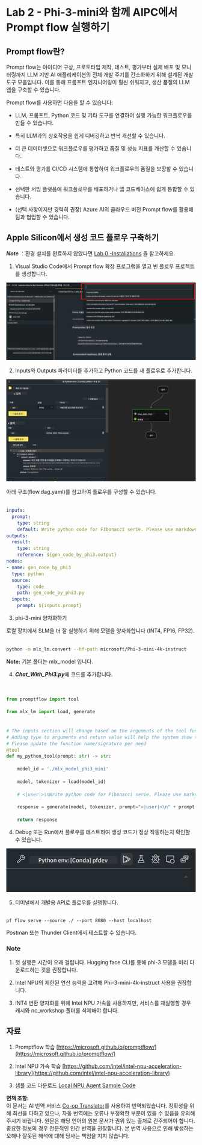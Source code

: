 <!--
CO_OP_TRANSLATOR_METADATA:
{
  "original_hash": "3dbbf568625b1ee04b354c2dc81d3248",
  "translation_date": "2025-07-17T04:24:10+00:00",
  "source_file": "md/02.Application/02.Code/Phi3/VSCodeExt/HOL/Apple/02.PromptflowWithMLX.md",
  "language_code": "ko"
}
-->
# **Lab 2 - Phi-3-mini와 함께 AIPC에서 Prompt flow 실행하기**

## **Prompt flow란?**

Prompt flow는 아이디어 구상, 프로토타입 제작, 테스트, 평가부터 실제 배포 및 모니터링까지 LLM 기반 AI 애플리케이션의 전체 개발 주기를 간소화하기 위해 설계된 개발 도구 모음입니다. 이를 통해 프롬프트 엔지니어링이 훨씬 쉬워지고, 생산 품질의 LLM 앱을 구축할 수 있습니다.

Prompt flow를 사용하면 다음을 할 수 있습니다:

- LLM, 프롬프트, Python 코드 및 기타 도구를 연결하여 실행 가능한 워크플로우를 만들 수 있습니다.

- 특히 LLM과의 상호작용을 쉽게 디버깅하고 반복 개선할 수 있습니다.

- 더 큰 데이터셋으로 워크플로우를 평가하고 품질 및 성능 지표를 계산할 수 있습니다.

- 테스트와 평가를 CI/CD 시스템에 통합하여 워크플로우의 품질을 보장할 수 있습니다.

- 선택한 서빙 플랫폼에 워크플로우를 배포하거나 앱 코드베이스에 쉽게 통합할 수 있습니다.

- (선택 사항이지만 강력히 권장) Azure AI의 클라우드 버전 Prompt flow를 활용해 팀과 협업할 수 있습니다.



## **Apple Silicon에서 생성 코드 플로우 구축하기**

***Note*** ：환경 설치를 완료하지 않았다면 [Lab 0 -Installations](./01.Installations.md) 을 참고하세요.

1. Visual Studio Code에서 Prompt flow 확장 프로그램을 열고 빈 플로우 프로젝트를 생성합니다.

![create](../../../../../../../../../translated_images/pf_create.bde888dc83502eba082a058175bbf1eee6791219795393a386b06fd3043ec54d.ko.png)

2. Inputs와 Outputs 파라미터를 추가하고 Python 코드를 새 플로우로 추가합니다.

![flow](../../../../../../../../../translated_images/pf_flow.520824c0969f2a94f17e947f86bdc4b4c6c88a2efa394fe3bcfb58c0dbc578a7.ko.png)

아래 구조(flow.dag.yaml)를 참고하여 플로우를 구성할 수 있습니다.

```yaml

inputs:
  prompt:
    type: string
    default: Write python code for Fibonacci serie. Please use markdown as output
outputs:
  result:
    type: string
    reference: ${gen_code_by_phi3.output}
nodes:
- name: gen_code_by_phi3
  type: python
  source:
    type: code
    path: gen_code_by_phi3.py
  inputs:
    prompt: ${inputs.prompt}


```

3. phi-3-mini 양자화하기

로컬 장치에서 SLM을 더 잘 실행하기 위해 모델을 양자화합니다 (INT4, FP16, FP32).

```bash

python -m mlx_lm.convert --hf-path microsoft/Phi-3-mini-4k-instruct

```

**Note:** 기본 폴더는 mlx_model 입니다.

4. ***Chat_With_Phi3.py***에 코드를 추가합니다.

```python


from promptflow import tool

from mlx_lm import load, generate


# The inputs section will change based on the arguments of the tool function, after you save the code
# Adding type to arguments and return value will help the system show the types properly
# Please update the function name/signature per need
@tool
def my_python_tool(prompt: str) -> str:

    model_id = './mlx_model_phi3_mini'

    model, tokenizer = load(model_id)

    # <|user|>\nWrite python code for Fibonacci serie. Please use markdown as output<|end|>\n<|assistant|>

    response = generate(model, tokenizer, prompt="<|user|>\n" + prompt  + "<|end|>\n<|assistant|>", max_tokens=2048, verbose=True)

    return response


```

4. Debug 또는 Run에서 플로우를 테스트하여 생성 코드가 정상 작동하는지 확인할 수 있습니다.

![RUN](../../../../../../../../../translated_images/pf_run.4239e8a0b420a58284edf6ee1471c1697c345670313c8e7beac0edaee15b9a9d.ko.png)

5. 터미널에서 개발용 API로 플로우를 실행합니다.

```

pf flow serve --source ./ --port 8080 --host localhost   

```

Postman 또는 Thunder Client에서 테스트할 수 있습니다.


### **Note**

1. 첫 실행은 시간이 오래 걸립니다. Hugging face CLI를 통해 phi-3 모델을 미리 다운로드하는 것을 권장합니다.

2. Intel NPU의 제한된 연산 능력을 고려해 Phi-3-mini-4k-instruct 사용을 권장합니다.

3. INT4 변환 양자화를 위해 Intel NPU 가속을 사용하지만, 서비스를 재실행할 경우 캐시와 nc_workshop 폴더를 삭제해야 합니다.



## **자료**

1. Promptflow 학습 [https://microsoft.github.io/promptflow/](https://microsoft.github.io/promptflow/)

2. Intel NPU 가속 학습 [https://github.com/intel/intel-npu-acceleration-library](https://github.com/intel/intel-npu-acceleration-library)

3. 샘플 코드 다운로드 [Local NPU Agent Sample Code](../../../../../../../../../code/07.Lab/01/AIPC/local-npu-agent)

**면책 조항**:  
이 문서는 AI 번역 서비스 [Co-op Translator](https://github.com/Azure/co-op-translator)를 사용하여 번역되었습니다. 정확성을 위해 최선을 다하고 있으나, 자동 번역에는 오류나 부정확한 부분이 있을 수 있음을 유의해 주시기 바랍니다. 원문은 해당 언어의 원본 문서가 권위 있는 출처로 간주되어야 합니다. 중요한 정보의 경우 전문적인 인간 번역을 권장합니다. 본 번역 사용으로 인해 발생하는 오해나 잘못된 해석에 대해 당사는 책임을 지지 않습니다.